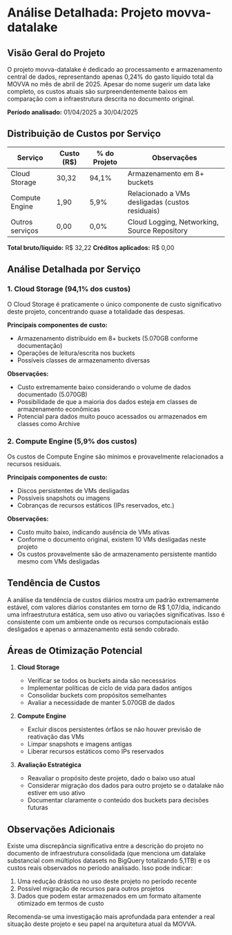 # Análise Detalhada: Projeto movva-datalake

## Visão Geral do Projeto

O projeto movva-datalake é dedicado ao processamento e armazenamento central de dados, representando apenas 0,24% do gasto líquido total da MOVVA no mês de abril de 2025. Apesar do nome sugerir um data lake completo, os custos atuais são surpreendentemente baixos em comparação com a infraestrutura descrita no documento original.

**Período analisado:** 01/04/2025 a 30/04/2025

## Distribuição de Custos por Serviço

| Serviço | Custo (R$) | % do Projeto | Observações |
|---------|------------|--------------|-------------|
| Cloud Storage | 30,32 | 94,1% | Armazenamento em 8+ buckets |
| Compute Engine | 1,90 | 5,9% | Relacionado a VMs desligadas (custos residuais) |
| Outros serviços | 0,00 | 0,0% | Cloud Logging, Networking, Source Repository |

**Total bruto/líquido:** R$ 32,22
**Créditos aplicados:** R$ 0,00

## Análise Detalhada por Serviço

### 1. Cloud Storage (94,1% dos custos)

O Cloud Storage é praticamente o único componente de custo significativo deste projeto, concentrando quase a totalidade das despesas.

**Principais componentes de custo:**
- Armazenamento distribuído em 8+ buckets (5.070GB conforme documentação)
- Operações de leitura/escrita nos buckets
- Possíveis classes de armazenamento diversas

**Observações:**
- Custo extremamente baixo considerando o volume de dados documentado (5.070GB)
- Possibilidade de que a maioria dos dados esteja em classes de armazenamento econômicas
- Potencial para dados muito pouco acessados ou armazenados em classes como Archive

### 2. Compute Engine (5,9% dos custos)

Os custos de Compute Engine são mínimos e provavelmente relacionados a recursos residuais.

**Principais componentes de custo:**
- Discos persistentes de VMs desligadas
- Possíveis snapshots ou imagens
- Cobranças de recursos estáticos (IPs reservados, etc.)

**Observações:**
- Custo muito baixo, indicando ausência de VMs ativas
- Conforme o documento original, existem 10 VMs desligadas neste projeto
- Os custos provavelmente são de armazenamento persistente mantido mesmo com VMs desligadas

## Tendência de Custos

A análise da tendência de custos diários mostra um padrão extremamente estável, com valores diários constantes em torno de R$ 1,07/dia, indicando uma infraestrutura estática, sem uso ativo ou variações significativas. Isso é consistente com um ambiente onde os recursos computacionais estão desligados e apenas o armazenamento está sendo cobrado.

## Áreas de Otimização Potencial

1. **Cloud Storage**
   - Verificar se todos os buckets ainda são necessários
   - Implementar políticas de ciclo de vida para dados antigos
   - Consolidar buckets com propósitos semelhantes
   - Avaliar a necessidade de manter 5.070GB de dados

2. **Compute Engine**
   - Excluir discos persistentes órfãos se não houver previsão de reativação das VMs
   - Limpar snapshots e imagens antigas
   - Liberar recursos estáticos como IPs reservados

3. **Avaliação Estratégica**
   - Reavaliar o propósito deste projeto, dado o baixo uso atual
   - Considerar migração dos dados para outro projeto se o datalake não estiver em uso ativo
   - Documentar claramente o conteúdo dos buckets para decisões futuras

## Observações Adicionais

Existe uma discrepância significativa entre a descrição do projeto no documento de infraestrutura consolidada (que menciona um datalake substancial com múltiplos datasets no BigQuery totalizando 5,1TB) e os custos reais observados no período analisado. Isso pode indicar:

1. Uma redução drástica no uso deste projeto no período recente
2. Possível migração de recursos para outros projetos
3. Dados que podem estar armazenados em um formato altamente otimizado em termos de custo

Recomenda-se uma investigação mais aprofundada para entender a real situação deste projeto e seu papel na arquitetura atual da MOVVA.
